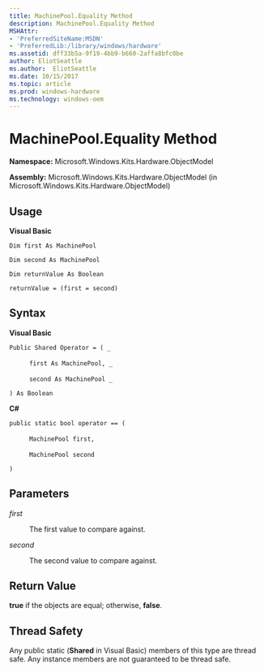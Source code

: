 ```yaml
---
title: MachinePool.Equality Method
description: MachinePool.Equality Method
MSHAttr:
- 'PreferredSiteName:MSDN'
- 'PreferredLib:/library/windows/hardware'
ms.assetid: dff33b5a-9f19-4bb9-b660-2affa8bfc0be
author: EliotSeattle
ms.author:  EliotSeattle
ms.date: 10/15/2017
ms.topic: article
ms.prod: windows-hardware
ms.technology: windows-oem
---
```


# MachinePool.Equality Method


**Namespace:** Microsoft.Windows.Kits.Hardware.ObjectModel

**Assembly:** Microsoft.Windows.Kits.Hardware.ObjectModel (in Microsoft.Windows.Kits.Hardware.ObjectModel)

## <span id="Usage"></span><span id="usage"></span><span id="USAGE"></span>Usage


**Visual Basic**

`Dim first As MachinePool`

`Dim second As MachinePool`

`Dim returnValue As Boolean`

`returnValue = (first = second)`

## <span id="Syntax"></span><span id="syntax"></span><span id="SYNTAX"></span>Syntax


**Visual Basic**

`Public Shared Operator = ( _`

          `first As MachinePool, _`

          `second As MachinePool _`

`) As Boolean`

**C#**

`public static bool operator == (`

          `MachinePool first,`

          `MachinePool second`

`)`

## <span id="Parameters"></span><span id="parameters"></span><span id="PARAMETERS"></span>Parameters


*first*

          The first value to compare against.

*second*

          The second value to compare against.

## <span id="Return_Value"></span><span id="return_value"></span><span id="RETURN_VALUE"></span>Return Value


**true** if the objects are equal; otherwise, **false**.

## <span id="Thread_Safety"></span><span id="thread_safety"></span><span id="THREAD_SAFETY"></span>Thread Safety


Any public static (**Shared** in Visual Basic) members of this type are thread safe. Any instance members are not guaranteed to be thread safe.

 

 






